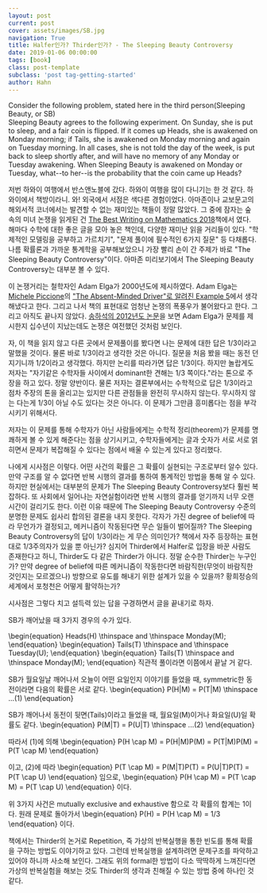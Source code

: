 ```yaml
---
layout: post
current: post
cover: assets/images/SB.jpg
navigation: True
title: Halfer인가? Thirder인가? - The Sleeping Beauty Controversy
date: 2019-01-06 00:00:00
tags: [book]
class: post-template
subclass: 'post tag-getting-started'
author: Hahn
---
```


Consider the following problem, stated here in the third person(Sleeping Beauty, or SB)   
Sleeping Beauty agrees to the following experiment. On Sunday, she is put to sleep, and a fair coin is flipped.
If it comes up Heads, she is awakened on Monday morning; if Tails, she is awakened on Monday morning and again on Tuesday morning.
In all cases, she is not told the day of the week, is put back to sleep shortly after, and will have no memory of any Monday or Tuesday awakening.
When Sleeping Beauty is awakened on Monday or Tuesday, what--to her--is the probability that the coin came up Heads?

저번 하와이 여행에서 반스앤노블에 갔다. 하와이 여행을 많이 다니기는 한 것 같다. 하와이에서 책방이라니.
와! 외국에서 서점은 색다른 경험이었다. 아마존이나 교보문고의 해외서적 코너에서는 발견할 수 없는 재미있는 책들이 정말 많았다. 
그 중에 잠자는 숲 속의 미녀 논쟁을 읽게된 건 [The Best Writing on Mathematics 2018](https://www.amazon.com/Best-Writing-Mathematics-2018/dp/0691182760/ref=sr_1_1?ie=UTF8&qid=1549450838&sr=8-1&keywords=the+best+writing+on+mathematics+2018)책에서 였다. 해마다 수학에 대한 좋은 글을 모아 놓은 책인데, 다양한 재미난 읽을 거리들이 있다. "학제적인 모델링을 공부하고 가르치기", "문제 풀이에 필수적인 6가지 질문" 등 다채롭다. 나름 확률론과 가까운 통계학을 공부해보았으니 가장 빨리 손이 간 주제가 바로 "The Sleeping Beauty Controversy"이다. 아마존 미리보기에서 The Sleeping Beauty Controversy는 대부분 볼 수 있다. 

이 논쟁거리는 철학자인 Adam Elga가 2000년도에 제시하였다. Adam Elga는 [Michele Piccione](http://www.lse.ac.uk/economics/people/faculty/michele-piccione)의 ["The Absent-Minded Driver"로 알려진 Example 5](https://pdfs.semanticscholar.org/dd03/415f643088df006f9ad12e22f43a57adb552.pdf)에서 생각해냈다고 한다. 그리고 나서 책의 표현대로 엄청난 논쟁의 폭풍우가 불어왔다고 한다. 
그리고 아직도 끝나지 않았다. [송하석의 2012년도 논문](http://www.analyticphilosophy.kr/attach/p/25_HSSong.pdf)을 보면 Adam Elga가 문제를 제시한지 십수년이 지났는데도 논쟁은 여전했던 것처럼 보인다. 

자, 이 책을 읽지 않고 다른 곳에서 문제풀이를 봤다면 나는 문제에 대한 답은 1/3이라고 말했을 것이다. 물론 바로 1/3이라고 생각한 것은 아니다.
질문을 처음 봤을 때는 동전 던지기니까 1/2이라고 생각했다. 하지만 논리를 따라가면 답은 1/3이다. 
하지만 놀랍게도 저자는 "자기같은 수학자들 사이에서 dominant한 견해는 1/3 쪽이다."라는 톤으로 주장을 하고 있다. 
정말 양반이다. 물론 저자는 결론부에서는 수학적으로 답은 1/3이라고 점차 주장의 톤을 올리고는 있지만 다른 관점들을 
완전히 무시하지 않는다. 무시하지 않는 다는게 1/3이 아닐 수도 있다는 것은 아니다. 이 문제가 그만큼 흥미롭다는 점을 부각시키기 위해서다.

저자는 이 문제를 통해 수학자가 아닌 사람들에게는 수학적 정리(theorem)가 문제를 명쾌하게 볼 수 있게 해준다는 점을 상기시키고, 수학자들에게는 글과 숫자가 서로 서로 얽히면서 문제가 복잡해질 수 있다는 점에서 배울 수 있는게 있다고 정리했다. 

나에게 시사점은 이렇다. 어떤 사건의 확률은 그 확률이 실현되는 구조로부터 알수 있다. 만약 구조를 알 수 없다면 반복 시행의 결과를 통하여 통계적인 방법을 통해 알 수 있다. 하지만 현실에서는 대부분의 문제가 The Sleeping Beauty Controversy보다 훨씬 복잡하다. 또 사회에서 일어나는 자연실험이라면 반복 시행의 결과를 얻기까지 너무 오랜 시간이 걸리기도 한다. 이런 이유 때문에 The Sleeping Beauty Controversy 수준의 분명한 문제도 쉽사리 합의된 결론을 내지 못한다. 각자가 가진 degree of belief에 따라 무언가가 결정되고, 메커니즘이 작동된다면 무슨 일들이 벌어질까?
The Sleeping Beauty Controversy의 답이 1/3이라는 게 무슨 의미인가? 책에서 자주 등장하는 표현대로 1/3주의자가 
있을 뿐 아닌가? 심지어 Thirder에서 Halfer로 입장을 바꾼 사람도 존재한다고 하니, Thirder도 다 같은 Thirder가 아니다. 정말 순수한 Thirder는 누구인가? 만약 degree of belief에 따른 메커니즘이 작동한다면 바람직한(무엇이 바람직한 것인지는 모르겠으나) 방향으로 유도를 해내기 위한 설계가 있을 수 있을까? 황희정승의 세계에서 포청천은 어떻게 활약하는가?

시사점은 그렇다 치고 설득력 있는 답을 구경하면서 글을 끝내기로 하자.

SB가 깨어났을 때 3가지 경우의 수가 있다. 

\begin{equation}
Heads(H) \thinspace and \thinspace Monday(M);
\end{equation}
\begin{equation}
Tails(T) \thinspace and \thinspace Tuesday(U); 
\end{equation}
\begin{equation}
Tails(T) \thinspace and \thinspace Monday(M);
\end{equation}
직관적 풀이라면 이쯤에서 끝날 거 같다.

SB가 월요일날 깨어나서 오늘이 어떤 요일인지 이야기를 들었을 때, symmetric한 동전이라면 다음의 확률은 서로 같다.
\begin{equation} P(H|M) = P(T|M) \thinspace ...(1) \end{equation}

SB가 깨어나서 동전이 뒷면(Tails)이라고 들었을 때, 월요일(M)이거나 화요일(U)일 확률도 같다. 
\begin{equation} P(M|T) = P(U|T) \thinspace ...(2) \end{equation}

따라서 (1)에 의해
\begin{equation} 
P(H \cap M) = P(H|M)P(M) = P(T|M)P(M) = P(T \cap M) 
\end{equation}

이고, (2)에 따라
\begin{equation} 
P(T \cap M) = P(M|T)P(T) = P(U|T)P(T) = P(T \cap U) 
\end{equation}
임으로,
\begin{equation} P(H \cap M) =  P(T \cap M) = P(T \cap U) \end{equation}
이다.

위 3가지 사건은 mutually exclusive and exhaustive 함으로 각 확률의 합계는 1이다. 
원래 문제로 돌아가서 \begin{equation} P(H) = P(H \cap M) = 1/3 \end{equation} 
이다.

책에서는 Thirder의 논거로 Repetition, 즉 가상의 반복실행을 통한 빈도를 통해 확률을 구하는 방법도 이야기하고 있다.
그런데 반복실행을 설계하려면 문제구조를 파악하고 있어야 하니까 사소해 보인다. 그래도 위의 formal한 방법이
다소 딱딱하게 느껴진다면 가상의 반복실험을 해보는 것도 Thirder의 생각과 친해질 수 있는 방법 중에 하나인 것 같다.



























